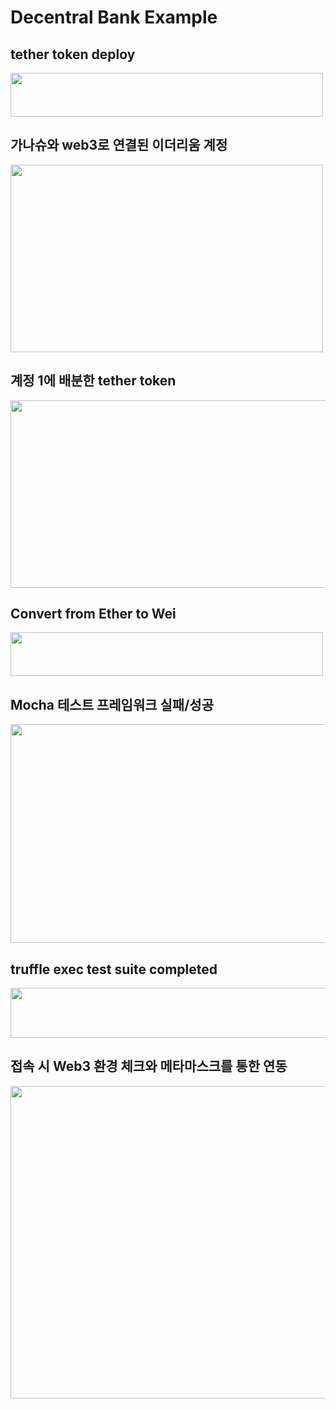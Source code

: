 # Decentral Bank Example

## tether token deploy
<img src='https://user-images.githubusercontent.com/79950091/183035953-bb97fe40-c2f4-4976-869d-067cb9a6174e.png' width='500' height='70'>

## 가나슈와 web3로 연결된 이더리움 계정
<img src='https://user-images.githubusercontent.com/79950091/183036550-1b791f1c-934e-4288-bcc1-8bd87f6ddb1f.png' width='500' height='300'>

## 계정 1에 배분한 tether token
<img src='https://user-images.githubusercontent.com/79950091/183037586-468cf19a-417e-4108-b388-1e32b856f4df.png' width='550' height='300'>

## Convert from Ether to Wei
<img src='https://user-images.githubusercontent.com/79950091/183037807-63d66d50-79f1-4b30-9987-edb680b1f2f3.png' width='500' height='70'>

## Mocha 테스트 프레임워크 실패/성공
<img src='https://user-images.githubusercontent.com/79950091/183241746-8b26e0a0-4ca2-48e5-84dd-b9a98de654a6.png' width='600' height='350'>

## truffle exec test suite completed
<img src='https://user-images.githubusercontent.com/79950091/183288664-7678fe43-4a54-4a47-950f-3548fe7b01d1.png' width='600' height='80'>

## 접속 시 Web3 환경 체크와 메타마스크를 통한 연동
<img src='https://user-images.githubusercontent.com/79950091/184334161-6988da49-2548-4d8a-90bb-c7416a64eba3.png' width='600' height='500'>

